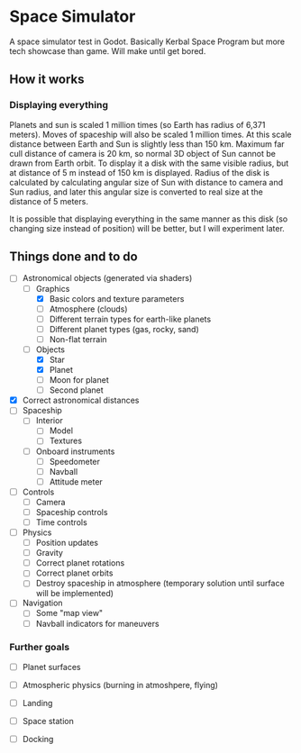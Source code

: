 # Space Simulator
A space simulator test in Godot. Basically Kerbal Space Program but more tech showcase than game. Will make until get bored.

## How it works
### Displaying everything
Planets and sun is scaled 1 million times (so Earth has radius of 6,371 meters). Moves of spaceship will also be scaled 1 million times.
At this scale distance between Earth and Sun is slightly less than 150 km. Maximum far cull distance of camera is 20 km, so normal 3D object of Sun cannot be drawn from Earth orbit. To display it a disk with the same visible radius, but at distance of 5 m instead of 150 km is displayed. Radius of the disk is calculated by calculating angular size of Sun with distance to camera and Sun radius, and later this angular size is converted to real size at the distance of 5 meters.

It is possible that displaying everything in the same manner as this disk (so changing size instead of position) will be better, but I will experiment later.


## Things done and to do
- [ ] Astronomical objects (generated via shaders)
  - [ ] Graphics
    - [x] Basic colors and texture parameters
    - [ ] Atmosphere (clouds)
    - [ ] Different terrain types for earth-like planets
    - [ ] Different planet types (gas, rocky, sand)
    - [ ] Non-flat terrain
  - [ ] Objects
    - [x] Star
    - [x] Planet
    - [ ] Moon for planet
    - [ ] Second planet
- [x] Correct astronomical distances
- [ ] Spaceship
  - [ ] Interior
    - [ ] Model
    - [ ] Textures
  - [ ] Onboard instruments
    - [ ] Speedometer
    - [ ] Navball
    - [ ] Attitude meter
- [ ] Controls
  - [ ] Camera
  - [ ] Spaceship controls
  - [ ] Time controls
- [ ] Physics
  - [ ] Position updates
  - [ ] Gravity
  - [ ] Correct planet rotations
  - [ ] Correct planet orbits
  - [ ] Destroy spaceship in atmosphere (temporary solution until surface will be implemented)
- [ ] Navigation
  - [ ] Some "map view"
  - [ ] Navball indicators for maneuvers
### Further goals
- [ ] Planet surfaces
- [ ] Atmospheric physics (burning in atmoshpere, flying)
- [ ] Landing
- [ ] Space station
- [ ] Docking
  
